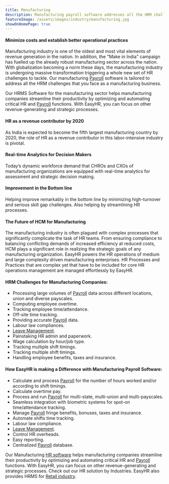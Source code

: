 ```yaml
---
title: Manufacturing
description: Manufacturing payroll software addresses all the HRM challenges of a manufacturing business. Manufacturing is Bringing area mastery that assists organizations with accomplishing their vital business results.
featureImage: /assets/images/industry/manufacturing.jpg
showOnHomePage: true
---
```


#### Minimize costs and establish better operational practices
Manufacturing industry is one of the oldest and most vital elements of revenue generation in the nation. In addition, the "Make in India" campaign has fuelled up the already robust manufacturing sector across the nation. With globalization becoming a norm these days, the manufacturing industry is undergoing massive transformation triggering a whole new set of HR challenges to tackle. Our manufacturing [Payroll](https://www.easyhrworld.com/features/payroll-software-india/) software is tailored to address all the HRM challenges that you face as a manufacturing business.

Our HRMS Software for the manufacturing sector helps manufacturing companies streamline their productivity by optimizing and automating critical HR and [Payroll](https://www.easyhrworld.com/features/payroll-software-india/) functions. With EasyHR, you can focus on other revenue-generating and strategic processes.

#### HR as a revenue contributor by 2020
As India is expected to become the fifth largest manufacturing country by 2020, the role of HR as a revenue contributor in this labor-intensive industry is pivotal.


#### Real-time Analytics for Decision Makers
Today’s dynamic workforce demand that CHROs and CXOs of manufacturing organizations are equipped with real-time analytics for assessment and strategic decision making.

#### Improvement in the Bottom line
Helping improve remarkably in the bottom line by minimizing high-turnover and serious skill gap challenges. Also helping by streamlining HR processes.

#### The Future of HCM for Manufacturing
The manufacturing industry is often plagued with complex processes that significantly complicate the task of HR teams. From ensuring compliance to balancing conflicting demands of increased efficiency at reduced costs, HCM plays a significant role in realizing the strategic goals of any manufacturing organization. EasyHR powers the HR operations of medium and large complexity driven manufacturing enterprises. HR Processes and Practices that are complex yet that have to be included for core HR operations management are managed effortlessly by EasyHR.

#### HRM Challenges for Manufacturing Companies:
- Processing large volumes of [Payroll](https://www.easyhrworld.com/features/payroll-software-india/) data across different locations, union and diverse payscales.
- Computing employee overtime.
- Tracking employee time/attendance.
- Off-site time tracking.
- Providing accurate [Payroll](https://www.easyhrworld.com/features/payroll-software-india/) data.
- Labour law compliances.
- [Leave Management](https://www.easyhrworld.com/features/leave-management-software-india/).
- Painstaking HR admin and paperwork.
- Wage calculation by hour/job type.
- Tracking multiple shift timings.
- Tracking multiple shift timings.
- Handling employee benefits, taxes and insurance.

#### How EasyHR is making a Difference with Manufacturing Payroll Software:
- Calculate and process [Payroll](https://www.easyhrworld.com/features/payroll-software-india/) for the number of hours worked and/or according to shift timings.
- Calculate overtime pay.
- Process and run [Payroll](https://www.easyhrworld.com/features/payroll-software-india/) for multi-state, multi-union and multi-payscales.
- Seamless integration with biometric systems for spot-on time/attendance tracking.
- Manage [Payroll](https://www.easyhrworld.com/features/payroll-software-india/) fringe benefits, bonuses, taxes and insurance.
- Automate shifts time tracking.
- Labour law compliance.
- [Leave Management](https://www.easyhrworld.com/features/leave-management-software-india/).
- Control HR overheads.
- Easy reporting.
- Centralized [Payroll](https://www.easyhrworld.com/features/payroll-software-india/) database.

Our Manufacturing [HR software](https://www.easyhrworld.com) helps manufacturing companies streamline their productivity by optimizing and automating critical HR and [Payroll](https://www.easyhrworld.com/features/payroll-software-india/) functions. With EasyHR, you can focus on other revenue-generating and strategic processes. Check out our HR solution by Industries. EasyHR also provides HRMS for [Retail industry](https://www.easyhrworld.com/industries/hr-payroll-software-retail).
